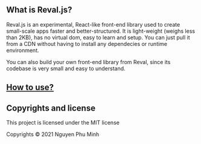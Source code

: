 ## What is Reval.js?
Reval.js is an experimental, React-like front-end library used to create small-scale apps faster and better-structured. It is light-weight (weighs less than 2KB), has no virtual dom, easy to learn and setup. You can just pull it from a CDN without having to install any dependecies or runtime environment.

You can also build your own front-end library from Reval, since its codebase is very small and easy to understand.

## [How to use?](tutorial.md)

## Copyrights and license
This project is licensed under the MIT license

Copyrights © 2021 Nguyen Phu Minh
